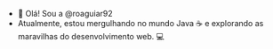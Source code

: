 - 👋 Olá! Sou a @roaguiar92
- Atualmente, estou mergulhando no mundo Java :coffee:  e explorando as maravilhas do desenvolvimento web. 💻

<!---
roaguiar92/roaguiar92 is a ✨ special ✨ repository because its `README.md` (this file) appears on your GitHub profile.
You can click the Preview link to take a look at your changes.
--->
